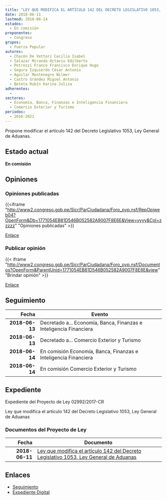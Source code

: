 ```yaml
---
title: "LEY QUE MODIFICA EL ARTÍCULO 142 DEL DECRETO LEGISLATIVO 1053, LEY GENERAL DE ADUANAS"
date: 2018-06-11
lastmod: 2018-06-14
estados: 
  - En comisión
proponentes: 
  - Congreso
grupos: 
  - Fuerza Popular
autores: 
  - Chacón De Vettori Cecilia Isabel
  - Salazar Miranda Octavio Edilberto
  - Petrozzi Franco Francisco Enrique Hugo
  - Segura Izquierdo César Antonio
  - Aguilar Montenegro Wilmer
  - Castro Grández Miguel Antonio
  - Beteta Rubín Karina Juliza
adherentes: 
  - 
sectores: 
  - Economía, Banca, Finanzas e Inteligencia Financiera
  - Comercio Exterior y Turismo
periodos: 
  - 2016-2021
---
```


Propone modificar el artículo 142 del Decreto Legislativo 1053, Ley General de Aduanas.


## Estado actual

**En comisión**

## Opiniones

### Opiniones publicadas

{{<iframe "http://www2.congreso.gob.pe/Sicr/ParCiudadana/Foro_pvp.nsf/RepOpiweb04?OpenForm&Db=1771054EB81D546B052582A9007F8E6E&View=yyyy&Col=zzzzz" "Opiniones publicadas" >}}

[Enlace](http://www2.congreso.gob.pe/Sicr/ParCiudadana/Foro_pvp.nsf/RepOpiweb04?OpenForm&Db=1771054EB81D546B052582A9007F8E6E&View=yyyy&Col=zzzzz)
### Publicar opinión

{{< iframe "http://www2.congreso.gob.pe/Sicr/ParCiudadana/Foro_pvp.nsf/Documentos?OpenForm&ParentUnid=1771054EB81D546B052582A9007F8E6E&view" "Brindar opinión" >}}

[Enlace](http://www2.congreso.gob.pe/Sicr/ParCiudadana/Foro_pvp.nsf/Documentos?OpenForm&ParentUnid=1771054EB81D546B052582A9007F8E6E&view)

## Seguimiento

| Fecha | Evento |
|------:|--------|
| **2018-06-13** | Decretado a... Economía, Banca, Finanzas e Inteligencia Financiera|
| **2018-06-13** | Decretado a... Comercio Exterior y Turismo|
| **2018-06-14** | En comisión Economía, Banca, Finanzas e Inteligencia Financiera|
| **2018-06-14** | En comisión Comercio Exterior y Turismo|


## Expediente

Expediente del Proyecto de Ley 02992/2017-CR

Ley que modifica el artículo 142 del Decreto Legislativo 1053, Ley General de Aduanas


### Documentos del Proyecto de Ley

| Fecha | Documento |
|------:|--------|
| **2018-06-11** | [Ley que modifica el artículo 142 del Decreto Legislativo 1053, Ley General de Aduanas](http://www.leyes.congreso.gob.pe/Documentos/2016_2021/Proyectos_de_Ley_y_de_Resoluciones_Legislativas/PL0299220180611..pdf) |

## Enlaces 

- [Seguimiento](http://www2.congreso.gob.pe/Sicr/TraDocEstProc/CLProLey2016.nsf/f7fff46988ca05b1052578e100829cc7/6f744e5701566d40052582a9007f76de?OpenDocument)
- [Expediente Digital](http://www2.congreso.gob.pe/Sicr/TraDocEstProc/CLProLey2016.nsf/f7fff46988ca05b1052578e100829cc7/6f744e5701566d40052582a9007f76de?OpenDocument&Click=05257FB7005EB655.eb71d0cf91d8294e05256cdf006b5706/$Body/0.1C6C)
